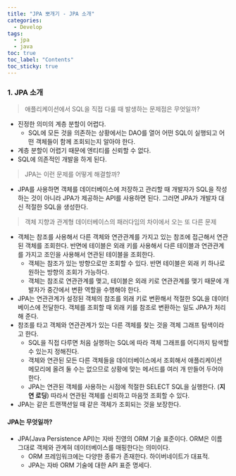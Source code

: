 ```yaml
---
title: "JPA 뽀개기 - JPA 소개"
categories:
  - Develop
tags:
  - jpa
  - java
toc: true
toc_label: "Contents"
toc_sticky: true
---
```


### 1. JPA 소개

>  애플리케이션에서 SQL을 직접 다룰 때 발생하는 문제점은 무엇일까?

* 진정한 의미의 계층 분할이 어렵다.
  * SQL에 모든 것을 의존하는 상황에서는 DAO를 열어 어떤 SQL이 실행되고 어떤 객체들이 함께 조회되는지 알아야 한다.
* 계층 분할이 어렵기 때문에 엔티티를 신뢰할 수 없다.
* SQL에 의존적인 개발을 하게 된다.

> JPA는 이런 문제를 어떻게 해결할까?

* JPA를 사용하면 객체를 데이터베이스에 저장하고 관리할 때 개발자가 SQL을 작성하는 것이 아니라 JPA가 제공하는 API를 사용하면 된다. 그러면 JPA가 개발자 대신 적절한 SQL을 생성한다.

> 객체 지향과 관계형 데이터베이스의 패러다임의 차이에서 오는 또 다른 문제

* 객체는 참조를 사용해서 다른 객체와 연관관계를 가지고 있는 참조에 접근해서 연관된 객체를 조회한다. 반면에 테이블은 외래 키를 사용해서 다른 테이블과 연관관계를 가지고 조인을 사용해서 연관된 테이블을 조회한다.
  * 객체는 참조가 있는 방향으로만 조회할 수 있다. 반면 테이블은 외래 키 하나로 원하는 방향의 조회가 가능하다.
  *  객체는 참조로 연관관계를 맺고, 테이블은 외래 키로 연관관계를 맺기 때문에 개발자가 중간에서 변환 역할을 수행해야 한다.
* JPA는 연관관계가 설정된 객체의 참조를 외래 키로 변환해서 적절한 SQL을 데이터베이스에 전달한다. 객체를 조회할 때 외래 키를 참조로 변환하는 일도 JPA가 처리해 준다.
* 참조를 타고 객체와 연관관계가 있는 다른 객체를 찾는 것을 객체 그래프 탐색이라고 한다.
  * SQL을 직접 다루면 처음 실행하는 SQL에 따라 객체 그래프를 어디까지 탐색할 수 있는지 정해진다. 
  * 객체와 연관된 모든 다른 객체들을 데이터베이스에서 조회해서 애플리케이션 메모리에 올려 둘 수는 없으므로 상황에 맞는 메서드를 여러 개 만들어 두어야 한다.
  * JPA는 연관된 객체를 사용하는 시점에 적절한 SELECT SQL을 실행한다. (**지연 로딩**) 따라서 연관된 객체를 신뢰하고 마음껏 조회할 수 있다.
* JPA는 같은 트랜잭션일 때 같은 객체가 조회되는 것을 보장한다.

#### JPA는 무엇일까?

* JPA(Java Persistence API)는 자바 진영의 ORM 기술 표준이다. ORM은 이름 그대로 객체와 관계혀 데이터베이스를 매핑한다는 의미이다.
  * ORM 프레임워크에는 다양한 종류가 존재한다. 하이버네이트가 대표적.
  * JPA는 자바 ORM 기술에 대한 API 표준 명세다.